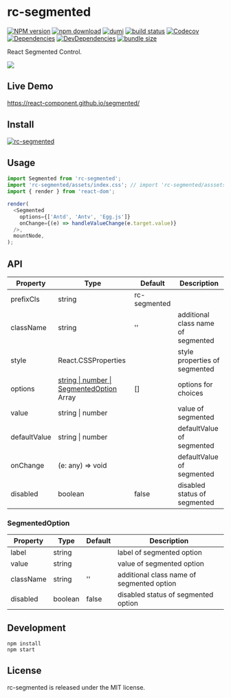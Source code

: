 # rc-segmented

[![NPM version][npm-image]][npm-url] [![npm download][download-image]][download-url] [![dumi](https://img.shields.io/badge/docs%20by-dumi-blue?style=flat-square)](https://github.com/umijs/dumi) [![build status][github-actions-image]][github-actions-url] [![Codecov][codecov-image]][codecov-url] [![Dependencies][david-image]](david-url) [![DevDependencies][david-dev-image]][david-dev-url] [![bundle size][bundlephobia-image]][bundlephobia-url]

[npm-image]: http://img.shields.io/npm/v/rc-segmented.svg?style=flat-square
[npm-url]: http://npmjs.org/package/rc-segmented
[github-actions-image]: https://github.com/react-component/segmented/workflows/CI/badge.svg
[github-actions-url]: https://github.com/react-component/segmented/actions
[codecov-image]: https://img.shields.io/codecov/c/github/react-component/segmented/master.svg?style=flat-square
[codecov-url]: https://codecov.io/gh/react-component/segmented/branch/master
[david-url]: https://david-dm.org/react-component/segmented
[david-image]: https://david-dm.org/react-component/segmented/status.svg?style=flat-square
[david-dev-url]: https://david-dm.org/react-component/segmented?type=dev
[david-dev-image]: https://david-dm.org/react-component/segmented/dev-status.svg?style=flat-square
[download-image]: https://img.shields.io/npm/dm/rc-segmented.svg?style=flat-square
[download-url]: https://npmjs.org/package/rc-segmented
[bundlephobia-url]: https://bundlephobia.com/result?p=rc-segmented
[bundlephobia-image]: https://badgen.net/bundlephobia/minzip/rc-segmented

React Segmented Control.

![](https://gw.alipayobjects.com/mdn/rms_50855f/afts/img/A*bmGGQpnWs0oAAAAAAAAAAAAAARQnAQ)

## Live Demo

https://react-component.github.io/segmented/

## Install

[![rc-segmented](https://nodei.co/npm/rc-segmented.png)](https://npmjs.org/package/rc-segmented)

## Usage

```js
import Segmented from 'rc-segmented';
import 'rc-segmented/assets/index.css'; // import 'rc-segmented/asssets/index.less';
import { render } from 'react-dom';

render(
  <Segmented
    options={['Antd', 'Antv', 'Egg.js']}
    onChange={(e) => handleValueChange(e.target.value)}
  />,
  mountNode,
);
```

## API

| Property     | Type                                                          | Default      | Description                        |
| ------------ | ------------------------------------------------------------- | ------------ | ---------------------------------- |
| prefixCls    | string                                                        | rc-segmented |                                    |
| className    | string                                                        | ''           | additional class name of segmented |
| style        | React.CSSProperties                                           |              | style properties of segmented      |
| options      | [string \| number \| SegmentedOption](#SegmentedOption) Array | []           | options for choices                |
| value        | string \| number                                              |              | value of segmented                 |
| defaultValue | string \| number                                              |              | defaultValue of segmented          |
| onChange     | (e: any) => void                                              |              | defaultValue of segmented          |
| disabled     | boolean                                                       | false        | disabled status of segmented       |

### SegmentedOption

| Property  | Type    | Default | Description                               |
| --------- | ------- | ------- | ----------------------------------------- |
| label     | string  |         | label of segmented option                 |
| value     | string  |         | value of segmented option                 |
| className | string  | ''      | additional class name of segmented option |
| disabled  | boolean | false   | disabled status of segmented option       |

## Development

```
npm install
npm start
```

## License

rc-segmented is released under the MIT license.
